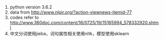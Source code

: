 1. python version 3.6.2
2. data from http://www.nlpir.org/?action-viewnews-itemid-77
3. codes refer to http://www.360doc.com/content/16/0725/19/15165994_578332920.shtml
4. 中文分词使用jieba，词句属性相关使用nltk，模型使用sklearn
